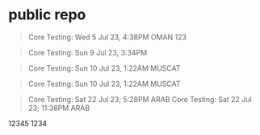 # public repo
> Core Testing: Wed 5 Jul 23, 4:38PM OMAN
123

> Core Testing: Sun 9 Jul 23, 3:34PM 

> Core Testing: Sun 10 Jul 23, 1:22AM MUSCAT

> Core Testing: Sun 10 Jul 23, 1:22AM MUSCAT

> Core Testing: Sat 22 Jul 23; 5:28PM ARAB
> Core Testing: Sat 22 Jul 23; 11:38PM ARAB

12345
1234
